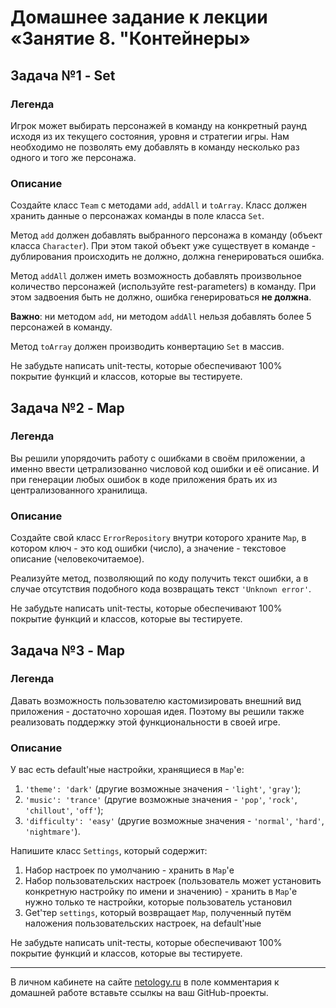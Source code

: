 # Домашнее задание к лекции «Занятие 8. "Контейнеры»

## Задача №1 - Set

### Легенда

Игрок может выбирать персонажей в команду на конкретный раунд исходя из их текущего состояния, уровня и стратегии игры. Нам необходимо не позволять ему добавлять в команду несколько раз одного и того же персонажа.

### Описание

Создайте класс `Team` с методами `add`, `addAll` и `toArray`. Класс должен хранить данные о персонажах команды в поле класса `Set`.

Метод `add` должен добавлять выбранного персонажа в команду (объект класса `Character`). При этом такой объект уже существует в команде - дублирования происходить не должно, должна генерироваться ошибка.

Метод `addAll` должен иметь возможность добавлять произвольное количество персонажей (используйте rest-parameters) в команду. При этом задвоения быть не должно, ошибка генерироваться **не должна**.

**Важно**: ни методом `add`, ни методом `addAll` нельзя добавлять более 5 персонажей в команду.

Метод `toArray` должен производить конвертацию `Set` в массив.

Не забудьте написать unit-тесты, которые обеспечивают 100% покрытие функций и классов, которые вы тестируете.

## Задача №2 - Map

### Легенда

Вы решили упорядочить работу с ошибками в своём приложении, а именно ввести цетрализованно числовой код ошибки и её описание. И при генерации любых ошибок в коде приложения брать их из централизованного хранилища.

### Описание

Создайте свой класс `ErrorRepository` внутри которого храните `Map`, в котором ключ - это код ошибки (число), а значение - текстовое описание (человекочитаемое).

Реализуйте метод, позволяющий по коду получить текст ошибки, а в случае отсутствия подобного кода возвращать текст `'Unknown error'`.

Не забудьте написать unit-тесты, которые обеспечивают 100% покрытие функций и классов, которые вы тестируете.

## Задача №3 - Map

### Легенда

Давать возможность пользователю кастомизировать внешний вид приложения - достаточно хорошая идея. Поэтому вы решили также реализовать поддержку этой функциональности в своей игре.

### Описание

У вас есть default'ные настройки, хранящиеся в `Map`'е:
1. `'theme': 'dark'` (другие возможные значения - `'light'`, `'gray'`);
1. `'music': 'trance'` (другие возможные значения - `'pop'`, `'rock'`, `'chillout'`, `'off'`);
1. `'difficulty': 'easy'` (другие возможные значения - `'normal'`, `'hard'`, `'nightmare'`).

Напишите класс `Settings`, который содержит:
1. Набор настроек по умолчанию - хранить в `Map`'е
1. Набор пользовательских настроек (пользователь может установить конкретную настройку по имени и значению) - хранить в `Map`'е нужно только те настройки, которые пользователь установил
1. Get'тер `settings`, который возвращает `Map`, полученный путём наложения пользовательских настроек, на default'ные 

Не забудьте написать unit-тесты, которые обеспечивают 100% покрытие функций и классов, которые вы тестируете.

---
В личном кабинете на сайте [netology.ru](http://netology.ru/) в поле комментария к домашней работе вставьте ссылкы на ваш GitHub-проекты.